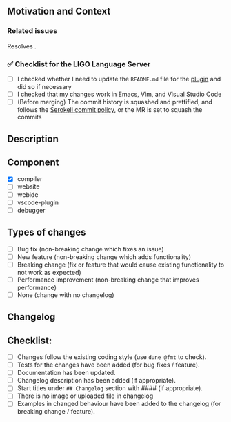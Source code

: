 ## Motivation and Context
<!--- Why is this change required? What problem does it solve? -->
<!--- If it fixes an open issue, please link to the issue in `Related issues` section -->

### Related issues

Resolves <!-- insert the related issue here, or none if not appliable -->.

### :white_check_mark: Checklist for the LIGO Language Server

- [ ] I checked whether I need to update the `README.md` file for the [plugin](/tools/vscode/README.md) and did so if necessary
- [ ] I checked that my changes work in Emacs, Vim, and Visual Studio Code
- [ ] (Before merging) The commit history is squashed and prettified, and follows the [Serokell commit policy](https://www.notion.so/serokell/Commit-and-PR-policy-4cf98e1a910a415d86b5f2491d9af1af), or the MR is set to squash the commits

## Description

<!--- Describe your changes in detail -->

## Component

* [X] compiler
* [ ] website
* [ ] webide
* [ ] vscode-plugin
* [ ] debugger

## Types of changes

* [ ] Bug fix (non-breaking change which fixes an issue)
* [ ] New feature (non-breaking change which adds functionality)
* [ ] Breaking change (fix or feature that would cause existing functionality to not work as expected)
* [ ] Performance improvement (non-breaking change that improves performance)
* [ ] None (change with no changelog)

## Changelog
<!--- Section under ## Changelog will be added to your changelog description. -->

## Checklist:

* [ ] Changes follow the existing coding style (use `dune @fmt` to check).
* [ ] Tests for the changes have been added (for bug fixes / feature).
* [ ] Documentation has been updated.
* [ ] Changelog description has been added (if appropriate).
* [ ] Start titles under `## Changelog` section with #### (if appropriate).
* [ ] There is no image or uploaded file in changelog
* [ ] Examples in changed behaviour have been added to the changelog (for breaking change / feature).

